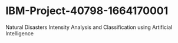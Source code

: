 # IBM-Project-40798-1664170001
Natural Disasters Intensity Analysis and Classification using Artificial Intelligence
